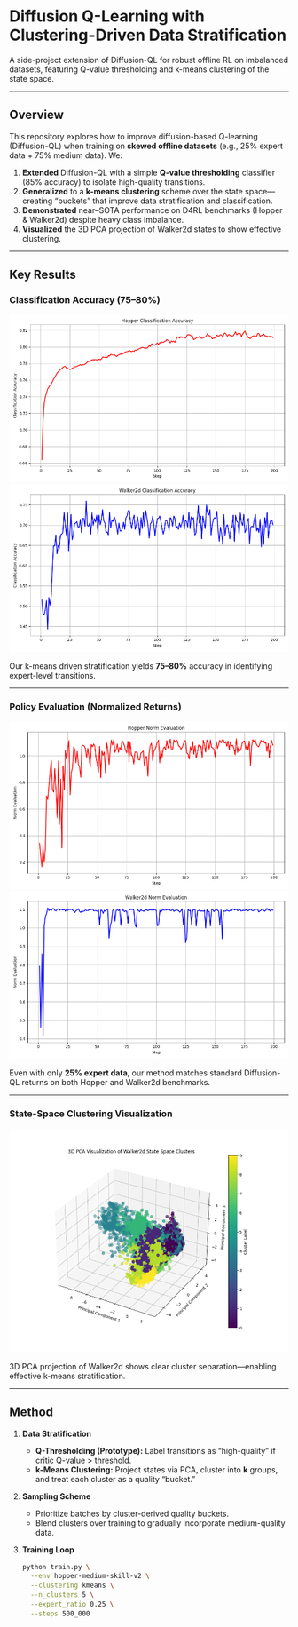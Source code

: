 # Diffusion Q-Learning with Clustering-Driven Data Stratification

A side-project extension of Diffusion-QL for robust offline RL on imbalanced datasets, featuring Q-value thresholding and k-means clustering of the state space.

---

## Overview

This repository explores how to improve diffusion-based Q-learning (Diffusion-QL) when training on **skewed offline datasets** (e.g., 25% expert data + 75% medium data). We:

1. **Extended** Diffusion-QL with a simple **Q-value thresholding** classifier (85% accuracy) to isolate high-quality transitions.
2. **Generalized** to a **k-means clustering** scheme over the state space—creating “buckets” that improve data stratification and classification.
3. **Demonstrated** near–SOTA performance on D4RL benchmarks (Hopper & Walker2d) despite heavy class imbalance.
4. **Visualized** the 3D PCA projection of Walker2d states to show effective clustering.

---

## Key Results

### Classification Accuracy (75–80%)

![Hopper Classification Accuracy](graphs/hopper_classification_graph.png)  
![Walker2d Classification Accuracy](graphs/walker2d_classification_graph.png)

Our k-means driven stratification yields **75–80%** accuracy in identifying expert-level transitions.

---

### Policy Evaluation (Normalized Returns)

![Hopper Evaluation Performance](graphs/hopper_evaluation_graph.png)  
![Walker2d Evaluation Performance](graphs/walker2d_evaluation_graph.png)

Even with only **25% expert data**, our method matches standard Diffusion-QL returns on both Hopper and Walker2d benchmarks.

---

### State-Space Clustering Visualization

![Walker2d 3D PCA of State Space](graphs/pca.png)

3D PCA projection of Walker2d shows clear cluster separation—enabling effective k-means stratification.

---

## Method

1. **Data Stratification**  
   - **Q-Thresholding (Prototype):** Label transitions as “high-quality” if critic Q-value > threshold.  
   - **k-Means Clustering:** Project states via PCA, cluster into **k** groups, and treat each cluster as a quality “bucket.”

2. **Sampling Scheme**  
   - Prioritize batches by cluster-derived quality buckets.  
   - Blend clusters over training to gradually incorporate medium-quality data.

3. **Training Loop**  
   ```bash
   python train.py \
     --env hopper-medium-skill-v2 \
     --clustering kmeans \
     --n_clusters 5 \
     --expert_ratio 0.25 \
     --steps 500_000
